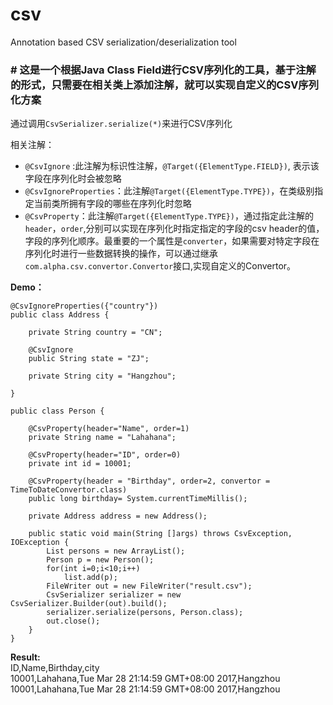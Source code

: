 # csv
Annotation based CSV serialization/deserialization tool

### # 这是一个根据Java Class Field进行CSV序列化的工具，基于注解的形式，只需要在相关类上添加注解，就可以实现自定义的CSV序列化方案

通过调用`CsvSerializer.serialize(*)`来进行CSV序列化

相关注解：
* `@CsvIgnore` :此注解为标识性注解，`@Target({ElementType.FIELD})`, 表示该字段在序列化时会被忽略
* `@CsvIgnoreProperties`：此注解`@Target({ElementType.TYPE})`，在类级别指定当前类所拥有字段的哪些在序列化时忽略
* `@CsvProperty`：此注解`@Target({ElementType.TYPE})`，通过指定此注解的`header`，`order`,分别可以实现在序列化时指定指定的字段的csv header的值，字段的序列化顺序。最重要的一个属性是`converter`，如果需要对特定字段在序列化时进行一些数据转换的操作，可以通过继承`com.alpha.csv.convertor.Convertor`接口,实现自定义的Convertor。

**Demo：**
    
    @CsvIgnoreProperties({"country"})    
    public class Address {
    
        private String country = "CN";
    
        @CsvIgnore
        public String state = "ZJ";
    
        private String city = "Hangzhou";
    
    }

    public class Person {
    
        @CsvProperty(header="Name", order=1)
        private String name = "Lahahana";

        @CsvProperty(header="ID", order=0)
        private int id = 10001;
    
        @CsvProperty(header = "Birthday", order=2, convertor = TimeToDateConvertor.class)
        public long birthday= System.currentTimeMillis();
    
        private Address address = new Address();
    
        public static void main(String []args) throws CsvException, IOException {
            List persons = new ArrayList();
            Person p = new Person();
            for(int i=0;i<10;i++)
                list.add(p);    
            FileWriter out = new FileWriter("result.csv");
            CsvSerializer serializer = new CsvSerializer.Builder(out).build();
            serializer.serialize(persons, Person.class);
            out.close();
        }
    }


**Result:**  
    ID,Name,Birthday,city  
    10001,Lahahana,Tue Mar 28 21:14:59 GMT+08:00 2017,Hangzhou  
    10001,Lahahana,Tue Mar 28 21:14:59 GMT+08:00 2017,Hangzhou  

